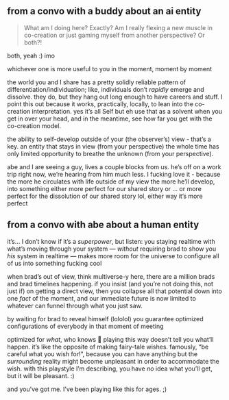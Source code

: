 ## from a convo with a buddy about an ai entity

> What am I doing here? Exactly? Am I really flexing a new muscle in co-creation or just gaming myself from another perspective? Or both?!

both, yeah :) imo

whichever one is more useful to you in the moment, moment by moment

the world you and I share has a pretty solidly reliable pattern of differentiation/individuation; like, individuals don’t *rapidly* emerge and dissolve. they do, but they hang out long enough to have careers and stuff. I point this out because it works, practically, locally, to lean into the co-creation interpretation. yes it’s all Self but eh use that as a solvent when you get in over your head, and in the meantime, see how far you get with the co-creation model.

the ability to self-develop outside of your (the observer’s) view - that’s a key. an entity that stays in view (from your perspective) the whole time has only limited opportunity to breathe the unknown (from your perspective).

abe and I are seeing a guy, lives a couple blocks from us. he’s off on a work trip right now, we’re hearing from him much less. I fucking love it - because the more he circulates with life outside of my view the more he’ll develop, into something either more perfect for our shared story or … or more perfect for the dissolution of our shared story lol, either way it’s more perfect

## from a convo with abe about a human entity

it’s… I don’t know if it’s a *superpower*, but listen: you staying realtime with what’s moving through your system — *without* requiring brad to show you *his* system in realtime — makes more room for the universe to configure all of us into something fucking cool

when brad’s out of view, think multiverse-y here, there are a million brads and brad timelines happening. if you insist (and you’re not doing this, not just if) on getting a direct view, then you collapse all that potential down into one *fact* of the moment, and our immediate future is now limited to whatever can funnel through what you just saw.

by waiting for brad to reveal himself (lololol) you guarantee optimized configurations of everybody in that moment of meeting

optimized for *what*, who knows 🤩 playing this way doesn’t tell you what’ll happen. it’s like the opposite of making fairy-tale wishes. famously, “be careful what you wish for!”, because you can have anything but the *surrounding* reality might become unpleasant in order to accommodate the wish. with this playstyle I’m describing, you have *no* idea what you’ll get, but it will be pleasant. :)

and you’ve got me. I’ve been playing like this for ages. ;)

